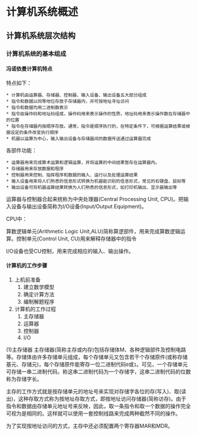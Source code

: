 # 计算机系统概述

## 计算机系统层次结构

### 计算机系统的基本组成

#### 冯诺依曼计算机特点

特点如下：

    * 计算机由运算器、存储器、控制器、输入设备、输出设备五大部分组成
    * 指令和数据以同等地位存放于存储器内，并可按地址寻址访问
    * 指令和数据均用二进制数表示
    * 指令由操作码和地址码组成，操作码用来表示操作的性质，地址码用来表示操作数在存储器中的位置
    * 指令在存储器内按顺序存放。通常，指令是顺序执行的，在特定条件下，可根据运算结果或根据设定的条件改变执行顺序
    * 机器以运算为中心，输入输出设备与存储器间的数据传送通过运算器完成

各部件功能：

    * 运算器用来完成算术运算和逻辑运算，并将运算的中间结果暂存在运算器内。
    * 存储器用来存放数据和程序
    * 控制器用来控制、指挥程序和数据的输入、运行以及处理运算结果
    * 输入设备用来将人们熟悉的信息形式转换为机器能识别的信息形式，常见的右键盘、鼠标等
    * 输出设备可将机器运算结果转换为人们熟悉的信息形式，如打印机输出、显示器输出等

运算器与控制器合起来统称为中央处理器(Central Processing Unit, CPU)。把输入设备与输出设备简称为I/O设备(Input/Output Equipment)。

CPU中：

算数逻辑单元(Arithmetic Logic Unit,ALU)简称算逻部件，用来完成算数逻辑运算。控制单元(Control Unit, CU)用来解释存储器中的指令

I/O设备也受CU控制，用来完成相应的输入、输出操作。

#### 计算机的工作步骤

1. 上机前准备
    1. 建立数学模型
    2. 确定计算方法
    3. 编制解题程序
2. 计算机的工作过程
    1. 主存储器
    2. 运算器
    3. 控制器
    4. I/O

(1)主存储器
主存储器(简称主存或内存)包括存储体M、各种逻辑部件及控制电路等。存储体由许多存储单元组成，每个存储单元又包含若干个存储原件(或称存储基元、存储元)，每个存储原件能寄存一位二进制代码`0`或`1`。可见，一个存储单元可存储一串二进制代码，称这串二进制代码为一个存储字，这串二进制代码的位数称为存储字长。

主存的工作方式就是按存储单元的地址号来实现对存储字各位的存(写入)、取(读出)，这种存取方式称为按地址存取方式，即按地址访问存储器(简称访存)。由于指令和数据由存储单元地址号来反映，因此，取一条指令和取一个数据的操作完全可视为是相同的。这样就可以使用一套控制线路来完成两种截然不同的操作。

为了实现按地址访问的方式，主存中还必须配置两个寄存器MAR和MDR。